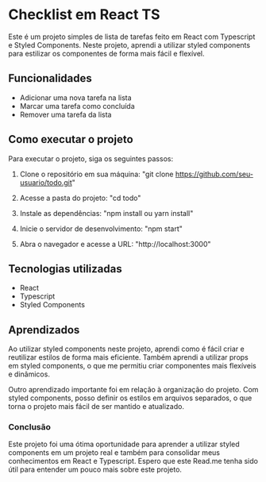 # Checklist em React TS

Este é um projeto simples de lista de tarefas feito em React com Typescript e Styled Components. Neste projeto, aprendi a utilizar styled components para estilizar os componentes de forma mais fácil e flexível.

## Funcionalidades

- Adicionar uma nova tarefa na lista
- Marcar uma tarefa como concluída
- Remover uma tarefa da lista

## Como executar o projeto

Para executar o projeto, siga os seguintes passos:
1. Clone o repositório em sua máquina:
"git clone https://github.com/seu-usuario/todo.git"

2. Acesse a pasta do projeto:
"cd todo"

3. Instale as dependências:
"npm install ou yarn install"

4. Inicie o servidor de desenvolvimento:
"npm start"

5. Abra o navegador e acesse a URL:
"http://localhost:3000"

## Tecnologias utilizadas
- React
- Typescript
- Styled Components

## Aprendizados
Ao utilizar styled components neste projeto, aprendi como é fácil criar e reutilizar estilos de forma mais eficiente. Também aprendi a utilizar props em styled components, o que me permitiu criar componentes mais flexíveis e dinâmicos.

Outro aprendizado importante foi em relação à organização do projeto. Com styled components, posso definir os estilos em arquivos separados, o que torna o projeto mais fácil de ser mantido e atualizado.

### Conclusão
Este projeto foi uma ótima oportunidade para aprender a utilizar styled components em um projeto real e também para consolidar meus conhecimentos em React e Typescript. Espero que este Read.me tenha sido útil para entender um pouco mais sobre este projeto.
